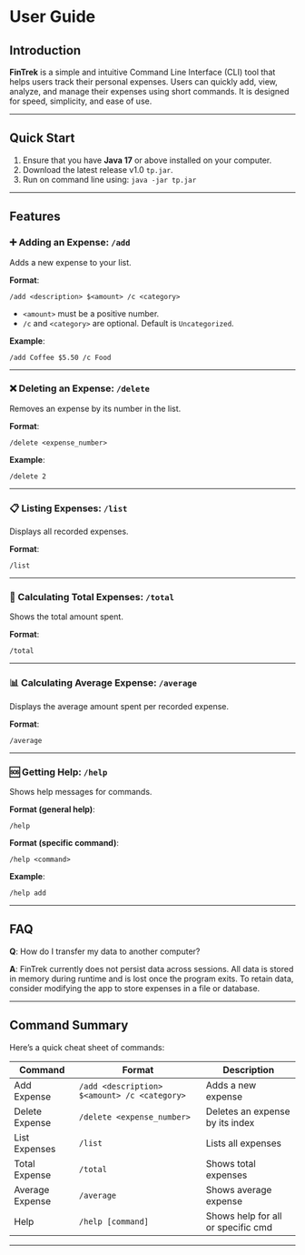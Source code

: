 # User Guide

## Introduction

**FinTrek** is a simple and intuitive Command Line Interface (CLI) tool that helps users track their personal expenses. Users can quickly add, view, analyze, and manage their expenses using short commands. It is designed for speed, simplicity, and ease of use.

---

## Quick Start

1. Ensure that you have **Java 17** or above installed on your computer.
2. Download the latest release v1.0 `tp.jar`.
3. Run on command line using:
   `java -jar tp.jar`
---

## Features

### ➕ Adding an Expense: `/add`

Adds a new expense to your list.

**Format**:
```
/add <description> $<amount> /c <category>
```

- `<amount>` must be a positive number.
- `/c` and `<category>` are optional. Default is `Uncategorized`.

**Example**:
```
/add Coffee $5.50 /c Food
```

---

### ❌ Deleting an Expense: `/delete`

Removes an expense by its number in the list.

**Format**:
```
/delete <expense_number>
```

**Example**:
```
/delete 2
```

---

### 📋 Listing Expenses: `/list`

Displays all recorded expenses.

**Format**:
```
/list
```

---

### 🧮 Calculating Total Expenses: `/total`

Shows the total amount spent.

**Format**:
```
/total
```

---

### 📊 Calculating Average Expense: `/average`

Displays the average amount spent per recorded expense.

**Format**:
```
/average
```

---

### 🆘 Getting Help: `/help`

Shows help messages for commands.

**Format (general help)**:
```
/help
```

**Format (specific command)**:
```
/help <command>
```

**Example**:
```
/help add
```

---

## FAQ

**Q**: How do I transfer my data to another computer?

**A**: FinTrek currently does not persist data across sessions. All data is stored in memory during runtime and is lost once the program exits. To retain data, consider modifying the app to store expenses in a file or database.

---

## Command Summary

Here’s a quick cheat sheet of commands:

| Command        | Format                                       | Description                        |
|----------------|----------------------------------------------|------------------------------------|
| Add Expense    | `/add <description> $<amount> /c <category>` | Adds a new expense                 |
| Delete Expense | `/delete <expense_number>`                   | Deletes an expense by its index    |
| List Expenses  | `/list`                                      | Lists all expenses                 |
| Total Expense  | `/total`                                     | Shows total expenses               |
| Average Expense| `/average`                                   | Shows average expense              |
| Help           | `/help [command]`                            | Shows help for all or specific cmd |

---

